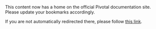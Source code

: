 <meta http-equiv="refresh" content="10; url=http://docs.pivotal.io/tiledev/on-demand.html" />

This content now has a home on the official Pivotal documentation site. Please update your bookmarks accordingly.

If you are not automatically redirected there, please follow [this link](http://docs.pivotal.io/tiledev/on-demand.html).
